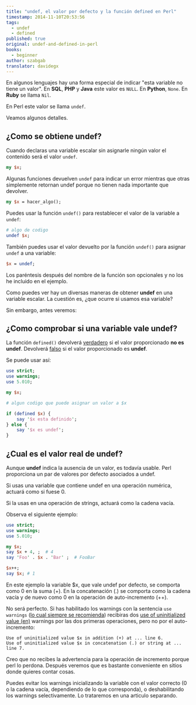 ```yaml
---
title: "undef, el valor por defecto y la función defined en Perl"
timestamp: 2014-11-10T20:53:56
tags:
  - undef
  - defined
published: true
original: undef-and-defined-in-perl
books:
  - beginner
author: szabgab
translator: davidegx
---
```



En algunos lenguajes hay una forma especial de indicar "esta variable no tiene un valor".
En <b>SQL</b>, <b>PHP</b> y <b>Java</b> este valor es `NULL`. En <b>Python</b>, `None`.
En <b>Ruby</b> se llama `Nil`.

En Perl este valor se llama `undef`.

Veamos algunos detalles.


## ¿Como se obtiene undef?

Cuando declaras una variable escalar sin asignarle ningún valor el contenido será el valor `undef`.

```perl
my $x;
```

Algunas funciones devuelven `undef` para indicar un error mientras que otras
simplemente retornan undef porque no tienen nada importante que devolver.

```perl
my $x = hacer_algo();
```

Puedes usar la función `undef()` para restablecer el valor de la variable a `undef`:

```perl
# algo de codigo
undef $x;
```

También puedes usar el valor devuelto por la función `undef()` para asignar `undef` a una
variable:

```perl
$x = undef;
```

Los paréntesis después del nombre de la función son opcionales y no los he incluido en el ejemplo.

Como puedes ver hay un diversas maneras de obtener <b>undef</b> en una variable escalar.
La cuestión es, ¿que ocurre si usamos esa variable?

Sin embargo, antes veremos:

## ¿Como comprobar si una variable vale undef?

La función `defined()` devolverá [verdadero](/valores-booleanos-en-perl) si
el valor proporcionado <b>no es undef</b>. Devolverá [falso](/valores-booleanos-en-perl)
si el valor proporcionado es <b>undef</b>.

Se puede usar así:

```perl
use strict;
use warnings;
use 5.010;

my $x;

# algun codigo que puede asignar un valor a $x

if (defined $x) {
    say '$x esta definido';
} else {
    say '$x es undef';
}
```


## ¿Cual es el valor real de undef?

Aunque <b>undef</b> indica la ausencia de un valor, es todavía usable.
Perl proporciona un par de valores por defecto asociados a undef.

Si usas una variable que contiene undef en una operación numérica, actuará como si fuese 0.

Si la usas en una operación de strings, actuará como la cadena vacía.


Observa el siguiente ejemplo:

```perl
use strict;
use warnings;
use 5.010;

my $x;
say $x + 4, ;  # 4
say 'Foo' . $x . 'Bar' ;  # FooBar

$x++;
say $x; # 1
```

En este ejemplo la variable $x, que vale undef por defecto, se comporta como 0 en la suma (+).
En la concatenación (.) se comporta como la cadena vacía y de nuevo como 0 en la operación de
auto-incremento (++).

No será perfecto. Si has habilitado los warnings con la sentencia `use warnings`
([lo cual siempre se recomienda](/instalacion-y-primeros-pasos-con-perl))
recibiras dos [use of uninitialized value (en)](https://perlmaven.com/use-of-uninitialized-value)
warnings por las dos primeras operaciones, pero no por el auto-incremento:

```
Use of uninitialized value $x in addition (+) at ... line 6.
Use of uninitialized value $x in concatenation (.) or string at ... line 7.
```

Creo que no recibes la advertencia para la operación de incremento porque perl lo perdona. Después veremos
que es bastante conveniente en sitios donde quieres contar cosas.

Puedes evitar los warnings inicializando la variable con el valor correcto (0 o la cadena vacía,
dependiendo de lo que corresponda), o deshabilitando los warnings selectivamente.
Lo trataremos en una articulo separando.
